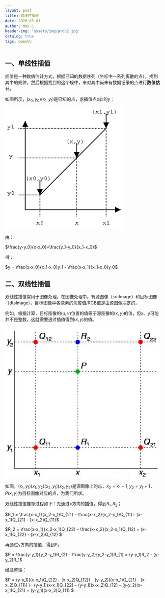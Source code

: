 ```yaml
---
layout: post
title: 双线性插值
date: 2020-03-03
author: Max.C
header-img: 'assets/img/pro32.jpg'
catalog: true
tags: OpenCV
---
```




## 

## 一、单线性插值

插值是一种数值估计方式，根据已知的数据序列（坐标中一系列离散的点），找到其中的规律，然后根据找到的这个规律，来对其中尚未有数据记录的点进行**数值估计**。

如图所示，$(x_0,y_0)(x_1,y_1)$是已知的点，求插值点x处的y：

![](/assets/post_img/2020-02-12/45.png)

由：

$\frac{y-y_0}{x-x_0}=\frac{y_1-y_0}{x_1-x_0}$

得：

$y = \frac{x-x_0}{x_1-x_0}y_1 - \frac{x-x_1}{x_1-x_0}y_0$

## 二、双线性插值

双线性插值常用于图像处理，在图像处理中，有源图像（srcImage）和目标图像（dtsImage），目标图像中各像素的灰度值/RGB值是由源图像决定的。

例如，根据计算，目标图像的$(u,v)$位置的值等于源图像的$(x,y)$的值，但x、y可能并不是整数，这就需要通过插值得到$(x,y)$的值。

![](/assets/post_img/2020-02-12/46.png)

如图，$(x_1,y_1)(x_1,y_2)(x_2,y_1)(x_2,y_2)$是源图像上的点，$x_2 = x_1 + 1,y_2 = y_1 + 1$，$P(x,y)$为目标图像对应的点，为我们所求。

双线性插值推导过程如下：先通过x方向的插值，得到$R_1,R_2$；

$R_1 = \frac{x-x_1}{x_2-x_1}Q_{21} - \frac{x-x_2}{x_2-x_1}Q_{11}= (x-x_1)Q_{21} - (x-x_2)Q_{11}$

$R_2 = \frac{x-x_1}{x_2-x_1}Q_{22} - \frac{x-x_2}{x_2-x_1}Q_{12} = (x-x_1)Q_{22} - (x-x_2)Q_{12}  $

再通过y方向的插值，得到P。

$P = \frac{y-y_1}{y_2-y_1}R_{2} - \frac{y-y_2}{y_2-y_1}R_{1} = (y-y_1)R_2 - (y-y_2)R_1$

经过整理：

$P = (y-y_1)((x-x_1)Q_{22} - (x-x_2)Q_{12}) - (y-y_2)((x-x_1)Q_{21} - (x-x_2)Q_{11}) \\= (y-y_1)(x-x_1)Q_{22} - (y-y_1)(x-x_2)Q_{12} - (y-y_2)(x-x_1)Q_{21} + (y-y_1)(x-x_2)Q_{11}  $

